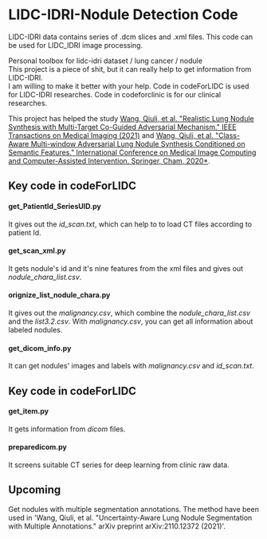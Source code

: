 # LIDC-IDRI-Nodule Detection Code
LIDC-IDRI data contains series of .dcm slices and .xml files. This code can be used for LIDC_IDRI image processing. 



Personal toolbox for lidc-idri dataset / lung cancer / nodule  
This project is a piece of shit, but it can really help to get information from LIDC-IDRI.  
I am willing to make it better with your help. 
Code in codeForLIDC is used for LIDC-IDRI researches. Code in codeforclinic is for our clinical researches.

This project has helped the study [Wang, Qiuli, et al. "Realistic Lung Nodule Synthesis with Multi-Target Co-Guided Adversarial Mechanism." IEEE Transactions on Medical Imaging (2021)](https://ieeexplore.ieee.org/abstract/document/9420667) and [Wang, Qiuli, et al. "Class-Aware Multi-window Adversarial Lung Nodule Synthesis Conditioned on Semantic Features." International Conference on Medical Image Computing and Computer-Assisted Intervention. Springer, Cham, 2020*](https://link.springer.com/chapter/10.1007/978-3-030-59725-2_57).

## Key code in codeForLIDC
#### get_PatientId_SeriesUID.py 
It gives out the *id_scan.txt*, which can help to to load CT files according to patient Id.

#### get_scan_xml.py
It gets nodule's id and it's nine features from the xml files and gives out *nodule_chara_list.csv*.

#### orignize_list_nodule_chara.py
It gives out the *malignancy.csv*, which combine the *nodule_chara_list.csv* and the *list3.2.csv*. With *malignancy.csv*, you can get all information about labeled nodules.

#### get_dicom_info.py
It can get nodules' images and labels with *malignancy.csv* and *id_scan.txt*.

## Key code in codeForLIDC
#### get_item.py
It gets information from *dicom* files.  

#### preparedicom.py
It screens suitable CT series for deep learning from clinic raw data.

## Upcoming
Get nodules with multiple segmentation annotations.
The method have been used in 'Wang, Qiuli, et al. "Uncertainty-Aware Lung Nodule Segmentation with Multiple Annotations." arXiv preprint arXiv:2110.12372 (2021)'.